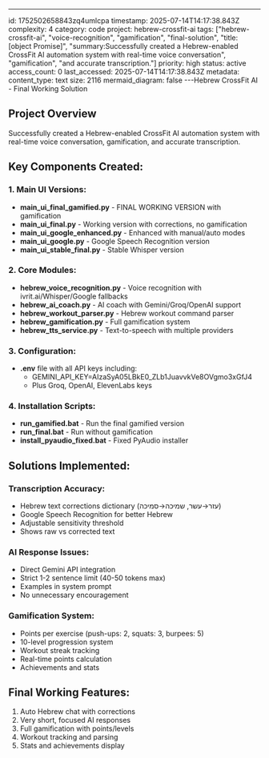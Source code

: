 ---
id: 1752502658843zq4umlcpa
timestamp: 2025-07-14T14:17:38.843Z
complexity: 4
category: code
project: hebrew-crossfit-ai
tags: ["hebrew-crossfit-ai", "voice-recognition", "gamification", "final-solution", "title:[object Promise]", "summary:Successfully created a Hebrew-enabled CrossFit AI automation system with real-time voice conversation", "gamification", "and accurate transcription."]
priority: high
status: active
access_count: 0
last_accessed: 2025-07-14T14:17:38.843Z
metadata:
  content_type: text
  size: 2116
  mermaid_diagram: false
---Hebrew CrossFit AI - Final Working Solution

## Project Overview
Successfully created a Hebrew-enabled CrossFit AI automation system with real-time voice conversation, gamification, and accurate transcription.

## Key Components Created:

### 1. Main UI Versions:
- **main_ui_final_gamified.py** - FINAL WORKING VERSION with gamification
- **main_ui_final.py** - Working version with corrections, no gamification
- **main_ui_google_enhanced.py** - Enhanced with manual/auto modes
- **main_ui_google.py** - Google Speech Recognition version
- **main_ui_stable_final.py** - Stable Whisper version

### 2. Core Modules:
- **hebrew_voice_recognition.py** - Voice recognition with ivrit.ai/Whisper/Google fallbacks
- **hebrew_ai_coach.py** - AI coach with Gemini/Groq/OpenAI support
- **hebrew_workout_parser.py** - Hebrew workout command parser
- **hebrew_gamification.py** - Full gamification system
- **hebrew_tts_service.py** - Text-to-speech with multiple providers

### 3. Configuration:
- **.env** file with all API keys including:
  - GEMINI_API_KEY=AIzaSyA05LBkE0_ZLb1JuavvkVe8OVgmo3xGfJ4
  - Plus Groq, OpenAI, ElevenLabs keys

### 4. Installation Scripts:
- **run_gamified.bat** - Run the final gamified version
- **run_final.bat** - Run without gamification
- **install_pyaudio_fixed.bat** - Fixed PyAudio installer

## Solutions Implemented:

### Transcription Accuracy:
- Hebrew text corrections dictionary (עזר→עשר, שמיכה→סמיכה)
- Google Speech Recognition for better Hebrew
- Adjustable sensitivity threshold
- Shows raw vs corrected text

### AI Response Issues:
- Direct Gemini API integration
- Strict 1-2 sentence limit (40-50 tokens max)
- Examples in system prompt
- No unnecessary encouragement

### Gamification System:
- Points per exercise (push-ups: 2, squats: 3, burpees: 5)
- 10-level progression system
- Workout streak tracking
- Real-time points calculation
- Achievements and stats

## Final Working Features:
1. Auto Hebrew chat with corrections
2. Very short, focused AI responses
3. Full gamification with points/levels
4. Workout tracking and parsing
5. Stats and achievements display